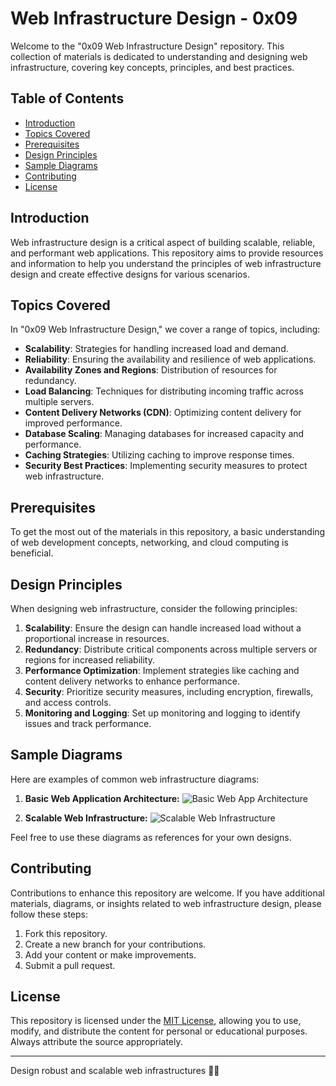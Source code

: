 # Web Infrastructure Design - 0x09

Welcome to the "0x09 Web Infrastructure Design" repository. This collection of materials is dedicated to understanding and designing web infrastructure, covering key concepts, principles, and best practices.

## Table of Contents

- [Introduction](#introduction)
- [Topics Covered](#topics-covered)
- [Prerequisites](#prerequisites)
- [Design Principles](#design-principles)
- [Sample Diagrams](#sample-diagrams)
- [Contributing](#contributing)
- [License](#license)

## Introduction

Web infrastructure design is a critical aspect of building scalable, reliable, and performant web applications. This repository aims to provide resources and information to help you understand the principles of web infrastructure design and create effective designs for various scenarios.

## Topics Covered

In "0x09 Web Infrastructure Design," we cover a range of topics, including:

- **Scalability**: Strategies for handling increased load and demand.
- **Reliability**: Ensuring the availability and resilience of web applications.
- **Availability Zones and Regions**: Distribution of resources for redundancy.
- **Load Balancing**: Techniques for distributing incoming traffic across multiple servers.
- **Content Delivery Networks (CDN)**: Optimizing content delivery for improved performance.
- **Database Scaling**: Managing databases for increased capacity and performance.
- **Caching Strategies**: Utilizing caching to improve response times.
- **Security Best Practices**: Implementing security measures to protect web infrastructure.

## Prerequisites

To get the most out of the materials in this repository, a basic understanding of web development concepts, networking, and cloud computing is beneficial.

## Design Principles

When designing web infrastructure, consider the following principles:

1. **Scalability**: Ensure the design can handle increased load without a proportional increase in resources.
2. **Redundancy**: Distribute critical components across multiple servers or regions for increased reliability.
3. **Performance Optimization**: Implement strategies like caching and content delivery networks to enhance performance.
4. **Security**: Prioritize security measures, including encryption, firewalls, and access controls.
5. **Monitoring and Logging**: Set up monitoring and logging to identify issues and track performance.

## Sample Diagrams

Here are examples of common web infrastructure diagrams:

1. **Basic Web Application Architecture:**
   ![Basic Web App Architecture](images/basic_web_app_architecture.png)

2. **Scalable Web Infrastructure:**
   ![Scalable Web Infrastructure](images/scalable_web_infrastructure.png)

Feel free to use these diagrams as references for your own designs.

## Contributing

Contributions to enhance this repository are welcome. If you have additional materials, diagrams, or insights related to web infrastructure design, please follow these steps:

1. Fork this repository.
2. Create a new branch for your contributions.
3. Add your content or make improvements.
4. Submit a pull request.

## License

This repository is licensed under the [MIT License](LICENSE), allowing you to use, modify, and distribute the content for personal or educational purposes. Always attribute the source appropriately.

---

Design robust and scalable web infrastructures 🚀🌐
